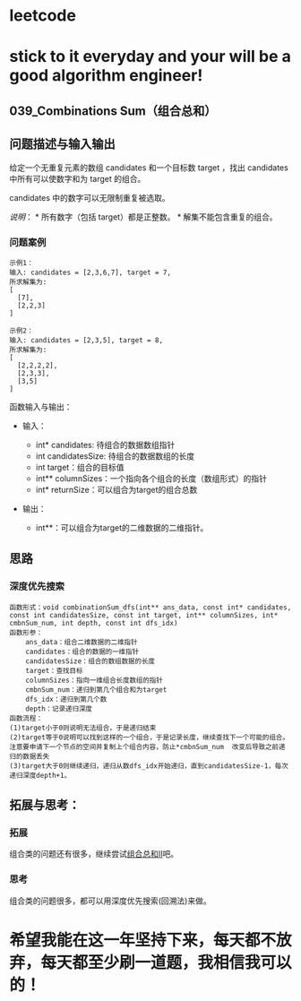# leetcode
# stick to it everyday and your will be a good algorithm engineer!
## 039_Combinations Sum（组合总和）
## 问题描述与输入输出
给定一个无重复元素的数组 candidates 和一个目标数 target ，找出 candidates 中所有可以使数字和为 target 的组合。

candidates 中的数字可以无限制重复被选取。

_说明_：
	* 所有数字（包括 target）都是正整数。
	* 解集不能包含重复的组合。 
	
### 问题案例

	示例1：
	输入: candidates = [2,3,6,7], target = 7,
	所求解集为:
	[
	  [7],
	  [2,2,3]
	]
	
	示例2：
	输入: candidates = [2,3,5], target = 8,
	所求解集为:
	[
	  [2,2,2,2],
	  [2,3,3],
	  [3,5]
	]

函数输入与输出：
* 输入：
	* int* candidates: 待组合的数据数组指针
	* int candidatesSize: 待组合的数据数组的长度
	* int target：组合的目标值
	* int** columnSizes：一个指向各个组合的长度（数组形式）的指针
	* int* returnSize：可以组合为target的组合总数
	
* 输出：
	* int**：可以组合为target的二维数据的二维指针。

## 思路			
### 深度优先搜索

	函数形式：void combinationSum_dfs(int** ans_data, const int* candidates, const int candidatesSize, const int target, int** columnSizes, int* cmbnSum_num, int depth, const int dfs_idx)
	函数形参：
		ans_data：组合二维数据的二维指针
		candidates：组合的数据的一维指针
		candidatesSize：组合的数组数据的长度
		target：查找目标
		columnSizes：指向一维组合长度数组的指针
		cmbnSum_num：递归到第几个组合和为target
		dfs_idx：递归到第几个数
		depth：记录递归深度	
	函数流程：
	(1)target小于0则说明无法组合，于是递归结束
	(2)target等于0说明可以找到这样的一个组合，于是记录长度，继续查找下一个可能的组合。注意要申请下一个节点的空间并复制上个组合内容，防止*cmbnSum_num  改变后导致之前递归的数据丢失
	(3)target大于0则继续递归，递归从数dfs_idx开始递归，直到candidatesSize-1，每次递归深度depth+1。
## 拓展与思考：
### 拓展
组合类的问题还有很多，继续尝试[组合总和II](https://leetcode-cn.com/problems/combination-sum-ii/description/)吧。
### 思考
组合类的问题很多，都可以用深度优先搜索(回溯法)来做。
		  
# 希望我能在这一年坚持下来，每天都不放弃，每天都至少刷一道题，我相信我可以的！
